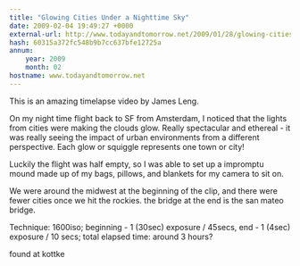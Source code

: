 ```yaml
---
title: "Glowing Cities Under a Nighttime Sky"
date: 2009-02-04 19:49:27 +0000
external-url: http://www.todayandtomorrow.net/2009/01/28/glowing-cities-under-a-nighttime-sky/
hash: 60315a372fc548b9b7cc637bfe12725a
annum:
    year: 2009
    month: 02
hostname: www.todayandtomorrow.net
---
```


This is an amazing timelapse video by James Leng.

On my night time flight back to SF from Amsterdam, I noticed that the lights from cities were making the clouds glow. Really spectacular and ethereal - it was really seeing the impact of urban environments from a different perspective. Each glow or squiggle represents one town or city!

Luckily the flight was half empty, so I was able to set up a impromptu mound made up of my bags, pillows, and blankets for my camera to sit on.

We were around the midwest at the beginning of the clip, and there were fewer cities once we hit the rockies. the bridge at the end is the san mateo bridge.

Technique: 1600iso; beginning - 1 (30sec) exposure / 45secs, end - 1 (4sec) exposure / 10 secs; total elapsed time: around 3 hours?



found at kottke

